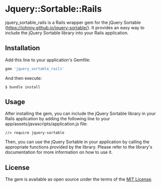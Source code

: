 # Jquery::Sortable::Rails

jquery_sortable_rails is a Rails wrapper gem for the jQuery Sortable (https://johnny.github.io/jquery-sortable/). It provides an easy way to include the jQuery Sortable library into your Rails application.

## Installation

Add this line to your application's Gemfile:

```ruby
gem 'jquery_sortable_rails'
```

And then execute:

    $ bundle install

## Usage

After installing the gem, you can include the jQuery Sortable library in your Rails application by adding the following line to your app/assets/javascripts/application.js file:

```
//= require jquery-sortable
```

Then, you can use the jQuery Sortable in your application by calling the appropriate functions provided by the library. Please refer to the library's documentation for more information on how to use it.

## License

The gem is available as open source under the terms of the [MIT License](https://opensource.org/licenses/MIT).
